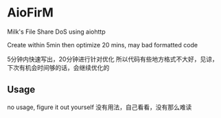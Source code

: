 # AioFirM
Milk's File Share DoS using aiohttp

Create within 5min 
then optimize 20 mins, may bad formatted code

5分钟内快速写出，20分钟进行针对优化
所以代码有些地方格式不大好，见谅，下次有机会时间够的话，会继续优化的

## Usage
no usage, figure it out yourself
没有用法，自己看看，没有那么难读

